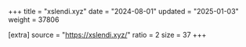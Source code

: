 +++
title = "xslendi.xyz"
date = "2024-08-01"
updated = "2025-01-03"
weight = 37806

[extra]
source = "https://xslendi.xyz/"
ratio = 2
size = 37
+++
